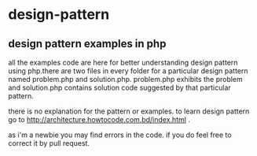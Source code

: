 design-pattern
==============

design pattern examples in php
------------------------------

all the examples code are here for better understanding design pattern using php.there are two files in every folder
for a particular design pattern named problem.php and solution.php. problem.php exhibits the problem and solution.php
contains solution code suggested by that particular pattern.

there is no explanation for the pattern or examples. to learn design pattern go to http://architecture.howtocode.com.bd/index.html .

as i'm a newbie you may find errors in the code. if you do feel free to correct it by pull request.
